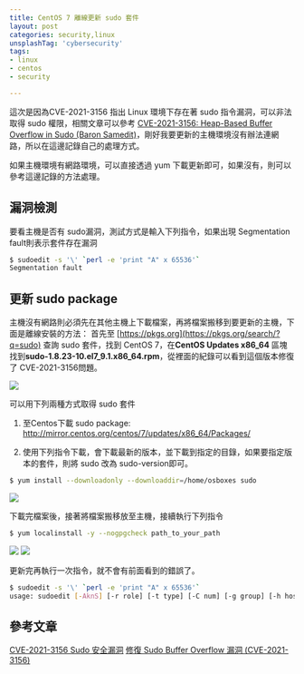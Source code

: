 ```yaml
---
title: CentOS 7 離線更新 sudo 套件
layout: post
categories: security,linux
unsplashTag: 'cybersecurity'
tags:
- linux
- centos
- security

---
```


這次是因為CVE-2021-3156 指出 Linux 環境下存在著 sudo 指令漏洞，可以非法取得 sudo 權限，相關文章可以參考 [CVE-2021-3156: Heap-Based Buffer Overflow in Sudo (Baron Samedit)](https://blog.qualys.com/vulnerabilities-threat-research/2021/01/26/cve-2021-3156-heap-based-buffer-overflow-in-sudo-baron-samedit)，剛好我要更新的主機環境沒有辦法連網路，所以在這邊記錄自己的處理方式。

如果主機環境有網路環境，可以直接透過 yum 下載更新即可，如果沒有，則可以參考這邊記錄的方法處理。

<!--more-->

## 漏洞檢測
要看主機是否有 sudo漏洞，測試方式是輸入下列指令，如果出現 Segmentation fault則表示套件存在漏洞

```bash
$ sudoedit -s '\' `perl -e 'print "A" x 65536'`
Segmentation fault
```

## 更新 sudo package

主機沒有網路則必須先在其他主機上下載檔案，再將檔案搬移到要更新的主機，下面是離線安裝的方法：
首先至 [https://pkgs.org](https://pkgs.org/search/?q=sudo) 查詢 sudo 套件，找到 CentOS 7，在**CentOS Updates x86_64** 區塊找到**sudo-1.8.23-10.el7_9.1.x86_64.rpm**，從裡面的紀錄可以看到這個版本修復了 CVE-2021-3156問題。

<img class="img-fluid" src="https://imgur.com/kzk2In3.png"/>


可以用下列兩種方式取得 sudo 套件

1. 至Centos下載 sudo package: http://mirror.centos.org/centos/7/updates/x86_64/Packages/

2. 使用下列指令下載，會下載最新的版本，並下載到指定的目錄，如果要指定版本的套件，則將 sudo 改為 sudo-version即可。

```bash
$ yum install --downloadonly --downloaddir=/home/osboxes sudo
```

<img class="img-fluid" src="https://imgur.com/G8qhQAk.png"/>


下載完檔案後，接著將檔案搬移放至主機，接續執行下列指令

```bash
$ yum localinstall -y --nogpgcheck path_to_your_path
```

<img class="img-fluid" src="https://imgur.com/YQdJm7M.png"/>
<img class="img-fluid" src="https://imgur.com/7u99j3u.png"/>

更新完再執行一次指令，就不會有前面看到的錯誤了。

```bash
$ sudoedit -s '\' `perl -e 'print "A" x 65536'`
usage: sudoedit [-AknS] [-r role] [-t type] [-C num] [-g group] [-h host] [-p prompt] [-T timeout] [-u user] file ...

```

## 參考文章

[CVE-2021-3156 Sudo 安全漏洞](https://blog.longwin.com.tw/2021/01/cve-2021-3156-sudo-buffer-overflow-security-2021/)
[修復 Sudo Buffer Overflow 漏洞 (CVE-2021-3156)](https://www.weithenn.org/2021/02/sudo-buffer-overflow-cve-2021-3156.html)
